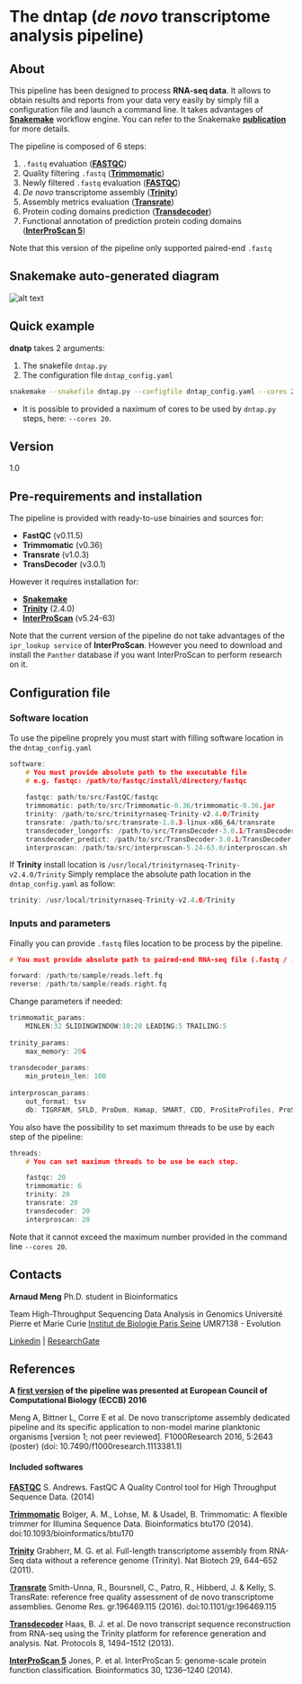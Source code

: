 # The dntap (*de novo* transcriptome analysis pipeline)

## About
This pipeline has been designed to process **RNA-seq data**. It allows to obtain results and reports from your data very easily by simply fill a configuration file and launch a command line. 
It takes advantages of **[Snakemake](https://snakemake.readthedocs.io/en/stable/)** workflow engine. You can refer to the Snakemake **[publication](https://academic.oup.com/bioinformatics/article/28/19/2520/290322/Snakemake-a-scalable-bioinformatics-workflow)** for more details.

The pipeline is composed of 6 steps:
1. `.fastq` evaluation (**[FASTQC](https://www.bioinformatics.babraham.ac.uk/projects/fastqc/)**)
2. Quality filtering `.fastq` (**[Trimmomatic](http://www.usadellab.org/cms/?page=trimmomatic)**)
3. Newly filtered `.fastq` evaluation (**[FASTQC](https://www.bioinformatics.babraham.ac.uk/projects/fastqc/)**)
4. *De novo* transcriptome assembly (**[Trinity](https://github.com/trinityrnaseq/trinityrnaseq/wiki)**)
5. Assembly metrics evaluation (**[Transrate](http://hibberdlab.com/transrate/)**)
6. Protein coding domains prediction (**[Transdecoder](https://transdecoder.github.io/)**)
7. Functional annotation of prediction protein coding domains (**[InterProScan 5](https://github.com/ebi-pf-team/interproscan/wiki/HowToRun)**)

Note that this version of the pipeline only supported paired-end `.fastq`

## Snakemake auto-generated diagram

![alt text](https://github.com/arnaudmeng/dntap/blob/master/extra/diag1.png "pipeline diagram")

## Quick example

**dnatp** takes 2 arguments: 
1. The snakefile `dntap.py` 
2. The configuration file `dntap_config.yaml`

```bash
snakemake --snakefile dntap.py --configfile dntap_config.yaml --cores 20
```
+ It is possible to provided a naximum of cores to be used by `dntap.py` steps, here: `--cores 20`.

## Version

1.0

## Pre-requirements and installation

The pipeline is provided with ready-to-use binairies and sources for:

+ **FastQC** (v0.11.5)
+ **Trimmomatic** (v0.36)
+ **Transrate** (v1.0.3)
+ **TransDecoder** (v3.0.1)

However it requires installation for:

+ **[Snakemake](http://snakemake.readthedocs.io/en/stable/getting_started/installation.html)**
+ **[Trinity](https://github.com/trinityrnaseq/trinityrnaseq/wiki/Installing-Trinity)** (2.4.0)
+ **[InterProScan](https://github.com/ebi-pf-team/interproscan/wiki/HowToDownload)** (v5.24-63)

Note that the current version of the pipeline do not take advantages of the `ipr_lookup service` of **InterProScan**. 
However you need to download and install the `Panther` database if you want InterProScan to perform research on it.       

## Configuration file

### Software location

To use the pipeline proprely you must start with filling software location in the `dntap_config.yaml`
```h
software:
    # You must provide absolute path to the executable file
    # e.g. fastqc: /path/to/fastqc/install/directory/fastqc
    
    fastqc: path/to/src/FastQC/fastqc
    trimmomatic: path/to/src/Trimmomatic-0.36/trimmomatic-0.36.jar
    trinity: /path/to/src/trinityrnaseq-Trinity-v2.4.0/Trinity
    transrate: /path/to/src/transrate-1.0.3-linux-x86_64/transrate
    transdecoder_longorfs: /path/to/src/TransDecoder-3.0.1/TransDecoder.LongOrfs
    transdecoder_predict: /path/to/src/TransDecoder-3.0.1/TransDecoder.Predict
    interproscan: /path/to/src/interproscan-5.24-63.0/interproscan.sh
```

If **Trinity** install location is `/usr/local/trinityrnaseq-Trinity-v2.4.0/Trinity`
Simply remplace the absolute path location in the `dntap_config.yaml` as follow:
```h
trinity: /usr/local/trinityrnaseq-Trinity-v2.4.0/Trinity
```

### Inputs and parameters

Finally you can provide `.fastq` files location to be process by the pipeline.
```h
# You must provide absolute path to paired-end RNA-seq file (.fastq / .fq).

forward: /path/to/sample/reads.left.fq
reverse: /path/to/sample/reads.right.fq
```

Change parameters if needed:
```h
trimmomatic_params:
    MINLEN:32 SLIDINGWINDOW:10:20 LEADING:5 TRAILING:5
    
trinity_params:
    max_memory: 20G
    
transdecoder_params:
    min_protein_len: 100
    
interproscan_params:
    out_format: tsv
    db: TIGRFAM, SFLD, ProDom, Hamap, SMART, CDD, ProSiteProfiles, ProSitePatterns, SUPERFAMILY, PRINTS, PANTHER, Gene3D, PIRSF, Pfam, Coils
```

You also have the possibility to set maximum threads to be use by each step of the pipeline:
```h
threads:
    # You can set maximum threads to be use be each step.

    fastqc: 20
    trimmomatic: 6
    trinity: 20
    transrate: 20
    transdecoder: 20
    interproscan: 20
```

Note that it cannot exceed the maximum number provided in the command line `--cores 20`.

## Contacts

**Arnaud Meng**
Ph.D. student in Bioinformatics

Team High-Throughput Sequencing Data Analysis in Genomics
Université Pierre et Marie Curie
[Institut de Biologie Paris Seine](http://www.ibps.upmc.fr/fr/IBPS/annuaire/2966-Arnaud-Meng)
UMR7138 - Evolution

[Linkedin](https://www.linkedin.com/in/arnaud-meng-24952286/?ppe=1) | [ResearchGate](https://www.researchgate.net/profile/Arnaud_Meng?ev=hdr_xprf)

## References

**A [first version](https://f1000research.com/posters/5-2643) of the pipeline was presented at European Council of Computational Biology (ECCB) 2016**

Meng A, Bittner L, Corre E et al. De novo transcriptome assembly dedicated pipeline and its specific application to non-model marine planktonic organisms  [version 1; not peer reviewed]. F1000Research 2016, 5:2643 (poster) (doi: 10.7490/f1000research.1113381.1)

#### Included softwares

**[FASTQC](https://www.bioinformatics.babraham.ac.uk/projects/fastqc/)**
S. Andrews. FastQC A Quality Control tool for High Throughput Sequence Data. (2014)

**[Trimmomatic](http://www.usadellab.org/cms/?page=trimmomatic)**
Bolger, A. M., Lohse, M. & Usadel, B. Trimmomatic: A flexible trimmer for Illumina Sequence Data. Bioinformatics btu170 (2014). doi:10.1093/bioinformatics/btu170

**[Trinity](https://github.com/trinityrnaseq/trinityrnaseq/wiki)**
Grabherr, M. G. et al. Full-length transcriptome assembly from RNA-Seq data without a reference genome (Trinity). Nat Biotech 29, 644–652 (2011).

**[Transrate](http://hibberdlab.com/transrate/)**
Smith-Unna, R., Boursnell, C., Patro, R., Hibberd, J. & Kelly, S. TransRate: reference free quality assessment of de novo transcriptome assemblies. Genome Res. gr.196469.115 (2016). doi:10.1101/gr.196469.115

**[Transdecoder](https://transdecoder.github.io/)**
Haas, B. J. et al. De novo transcript sequence reconstruction from RNA-seq using the Trinity platform for reference generation and analysis. Nat. Protocols 8, 1494–1512 (2013).

**[InterProScan 5](https://github.com/ebi-pf-team/interproscan/wiki/HowToRun)**
Jones, P. et al. InterProScan 5: genome-scale protein function classification. Bioinformatics 30, 1236–1240 (2014).

